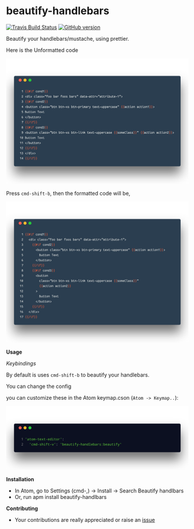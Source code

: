 # beautify-handlebars

[![Travis Build Status](https://travis-ci.org/kandhavivekraj/beautify-handlebars.svg?branch=master)](https://travis-ci.org/kandhavivekraj/beautify-handlebars) [![GitHub version](https://badge.fury.io/gh/kandhavivekraj%2Fbeautify-handlebars.svg)](https://badge.fury.io/gh/kandhavivekraj%2Fbeautify-handlebars)

Beautify your handlebars/mustache, using prettier.

Here is the Unformatted code

<img src="assets/images/Unformatted.png" width="496" height="340" alt="Unformatted Code">

Press `cmd-shift-b`, then the formatted code will be,

<img src="assets/images/Formatted.png" width="496" height="382" alt="Formatted Code">

**Usage**

_Keybindings_

By default is uses `cmd-shift-b` to beautify your handlebars.

You can change the config

you can customize these in the Atom keymap.cson (`Atom -> Keymap..`):

<img src="assets/images/keybinding.png" width="496" height="173" alt="Formatted Code">

**Installation**
  - In Atom, go to Settings (cmd-,) -> Install -> Search Beautify handlbars
  - Or, run apm install beautify-handlbars

**Contributing**
  - Your contributions are really appreciated or raise an [issue](https://github.com/kandhavivekraj/beautify-handlebars/issues)

